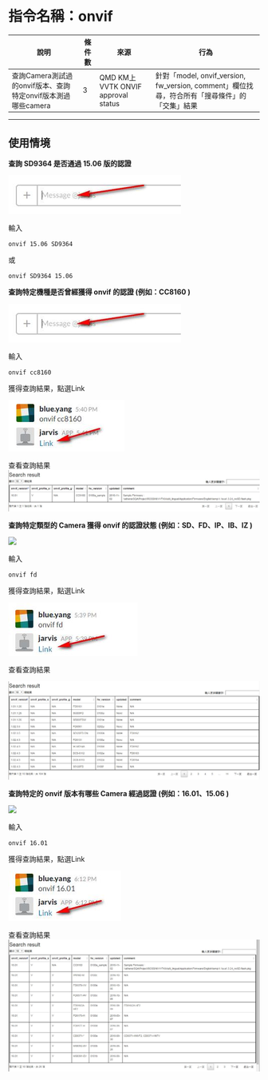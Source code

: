 # 指令名稱：onvif

| 說明 | 條件數 | 來源 | 行為 |
| --- | --- | --- | --- |
| 查詢Camera測試過的onvif版本、查詢特定onvif版本測過哪些camera | 3 | QMD KM上VVTK ONVIF approval status | 針對「model, onvif\_version, fw\_version, comment」欄位找尋，符合所有「搜尋條件」的「交集」結果 |

---

## 使用情境

**查詢 SD9364 是否通過 15.06 版的認證**

![](/assets/輸入視窗.jpg)

輸入

```
onvif 15.06 SD9364
```

或

```
onvif SD9364 15.06
```

**查詢特定機種是否曾經獲得 onvif 的認證 \(例如：CC8160 \)**

![](/assets/輸入視窗.jpg)

輸入

```
onvif cc8160
```

獲得查詢結果，點選Link

![](/assets/onvif_cc8160.jpg)

查看查詢結果![](/assets/onvif_cc8160_check.jpg)

**查詢特定類型的 Camera 獲得 onvif 的認證狀態 \(例如：SD、FD、IP、IB、IZ \)**

![](blob:https://www.gitbook.com/ebbf3b1e-3d2f-401a-b5a5-1f47dad132cf)

輸入

```
onvif fd
```

獲得查詢結果，點選Link

![](/assets/onvif_fd.jpg)

查看查詢結果

![](/assets/onvif_fd_check.jpg)

**查詢特定的 onvif 版本有哪些 Camera 經過認證 \(例如：16.01、15.06 \)**

![](blob:https://www.gitbook.com/ebbf3b1e-3d2f-401a-b5a5-1f47dad132cf)

輸入

```
onvif 16.01
```

獲得查詢結果，點選Link

![](/assets/onvif.jpg)

查看查詢結果![](/assets/onvif_check.jpg)

